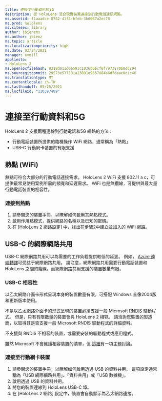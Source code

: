 ```yaml
---
title: 連接至行動資料和5G
description: 從 HoloLens 混合現實裝置連接到行動電話通訊網路。
ms.assetid: f1aaadce-8762-41f8-bfeb-3b6067a2ec78
ms.prod: hololens
ms.sitesec: library
author: jbienzms
ms.author: jbienz
ms.topic: article
ms.localizationpriority: high
ms.date: 02/24/2021
manager: evmill
appliesto:
- HoloLens 2
ms.openlocfilehash: 8318d011d6a593c1036b6bcf6f7973870b0dc294
ms.sourcegitcommit: 29573e577381a23891e9557884a6dfdaac0c1c48
ms.translationtype: MT
ms.contentlocale: zh-TW
ms.lasthandoff: 05/25/2021
ms.locfileid: "110397489"
---
```

# <a name="connect-to-cellular-and-5g"></a>連接至行動資料和5G

HoloLens 2 支援兩種連線到行動電話和5G 網路的方法：

- 行動電話裝置所提供的臨機操作 WiFi 網路，通常稱為「熱點」
- USB-C 行動網卡裝置的有限支援

## <a name="hotspot-wifi"></a>熱點 (WiFi) 

熱點可符合大部分的行動電話連接需求。 HoloLens 2 WiFi 支援 802.11 a c，可提供最常見使用案例所需的頻寬和延遲需求。 WiFi 也是無纜線，可提供與最大量行動電話裝置的相容性。

### <a name="connecting-to-a-hotspot"></a>連接到熱點

1. 請參閱您的裝置手冊，以瞭解如何啟用其熱點模式。
1. 啟用作用點模式，提供網路的名稱以及已知的密碼。
1. 在 [HoloLens 2 網路設定] 中，找出在步驟2中建立並加入的 WiFi 網路。

## <a name="usb-c-tethering"></a>USB-C 的網際網路共用

USB-C 網際網路共用可以為需要的工作負載提供較低的延遲。 例如， [Azure 遠端轉譯](https://azure.microsoft.com/services/remote-rendering)可受益于網際網路共用。 請注意，網際網路共用需要行動電話裝置和 HoloLens 之間的纜線，而網際網路共用支援的裝置數量有限。

### <a name="usb-c-compatibility"></a>USB-C 相容性

以乙太網路介面卡形式呈現本身的裝置數量有限，可搭配 Windows 全像2004版和更新版本使用。

不是以乙太網路介面卡的形式呈現的裝置必須支援一般 Microsoft [RNDIS](https://docs.microsoft.com/windows-hardware/drivers/network/overview-of-remote-ndis--rndis-) 驅動程式。 但是，只有有限數量的裝置會與 HoloLens 2 相容。 請洽詢您裝置的製造商，以取得其是否支援一般 Microsoft RNDIS 驅動程式的詳細資料。

不支援與 RNDIS 不相容的裝置，或需要安裝的驅動程式或應用程式。

雖然 Microsoft 不會維護相容裝置的清單，但 [這裡](https://aka.ms/HLCommunityCell)有一項主題討論。

### <a name="connecting-to-a-tethered-device"></a>連接至行動網卡裝置

1. 請參閱您的裝置手冊，以瞭解如何啟用透過 USB 的資料共用。 這項設定通常稱為「USB 網際網路共用」、「資料共用」或「USB 數據機」。
1. 啟用透過 USB 的資料共用。
1. 將您的裝置連線到 HoloLens USB-C 埠。
1. 在 [HoloLens 2 網路] 設定中，裝置會自動顯示為乙太網路連接。
